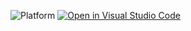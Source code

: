 ![Platform](https://img.shields.io/badge/platform%20-desktop-brightgreen.svg)
[![Open in Visual Studio Code](https://open.vscode.dev/badges/open-in-vscode.svg)](https://open.vscode.dev/enessarisac/inside-mechanics-clone)